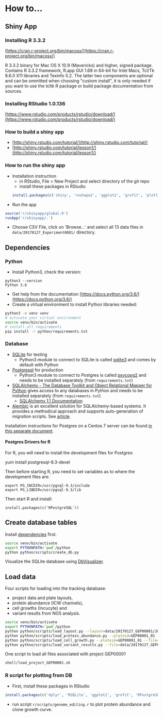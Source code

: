# How to...

## Shiny App

### Installing R 3.3.2
[https://cran.r-project.org/bin/macosx/](https://cran.r-project.org/bin/macosx/)

R 3.3.2 binary for Mac OS X 10.9 (Mavericks) and higher, signed package. Contains R 3.3.2 framework, R.app GUI 1.68 in 64-bit for Intel Macs, Tcl/Tk 8.6.0 X11 libraries and Texinfo 5.2. The latter two components are optional and can be ommitted when choosing "custom install", it is only needed if you want to use the tcltk R package or build package documentation from sources.

### Installing RStudio 1.0.136
[https://www.rstudio.com/products/rstudio/download/](https://www.rstudio.com/products/rstudio/download/)

### How to build a shiny app
- [http://shiny.rstudio.com/tutorial/](http://shiny.rstudio.com/tutorial/)
- [http://shiny.rstudio.com/tutorial/lesson1/](http://shiny.rstudio.com/tutorial/lesson1/)

### How to run the shiny app
- Installation instruction
  - in RStudio, File > New Project and select directory of the git repo
  - install these packages in RStudio
  ```R
  install.packages(c('shiny', 'reshape2', 'ggplot2', 'grofit', 'plotly', 'RPostgreSQL'))
  ```
- Run the app
```R
source('r/shinyapp/global.R')
runApp('r/shinyapp/.')
```
- Choose CSV File, click on 'Browse...' and select all 13 data files in `data/20170127_Experiment0001/` directory.

## Dependencies

### Python
- Install Python3, check the version:
```
python3 --version
Python 3.6
```
- Get help from the documentation [https://docs.python.org/3.6/](https://docs.python.org/3.6/)
- Create a virtual environment to install Python libraries needed:
```bash
python3 -m venv venv
# activate your virtual environment
source venv/bin/activate
# install all requirements
pip install -r python/requirements.txt
```

### Database

- [SQLite](https://sqlite.org/) for testing
  - Python3 module to connect to SQLite is called [sqlite3](https://docs.python.org/3.6/library/sqlite3.html#module-sqlite3) and comes by default with Python
- [Postgresql](https://www.postgresql.org/) for production
  - Python3 module to connect to Postgres is called [psycopg2](http://initd.org/psycopg/) and needs to be installed separately (from `requirements.txt`)
- [SQLAlchemy - The Database Toolkit and Object Relational Mapper for Python](http://www.sqlalchemy.org/) gives access to any databases in Python and needs to be installed separately (from `requirements.txt`)
  - [SQLAlchemy 1.1 Documentation](http://docs.sqlalchemy.org/en/rel_1_1/)
- [Alembic](https://bitbucket.org/zzzeek/alembic) is an excellent solution for SQLAlchemy-based systems. It provides a methodical approach and supports auto-generation of migration scripts. See [article](https://www.compose.com/articles/schema-migrations-with-alembic-python-and-postgresql/).

Installation instructions for Postgres on a Centos 7 server can be found [in this separate document](postgres.md).


#### Postgres Drivers for R

For R, you will need to install the development files for Postgres:

  yum install postgresql-9.3-devel

Then before starting R, you need to set variables as to where the development files are:

```
export PG_INCDIR=/usr/pgsql-9.3/include
export PG_LIBDIR=/usr/pgsql-9.3/lib
```

Then start R and install:

```
install.packages(c('RPostgreSQL'))
```

## Create database tables

Install [dependencies](#dependencies) first.


```bash
source venv/bin/activate
export PYTHONPATH=`pwd`/python
python python/scripts/create_db.py
```

Visualize the SQLite database using [DbVisualizer](http://www.dbvis.com/).

## Load data

Four scripts for loading into the tracking database:
- project data and plate layouts,
- protein abundance (ICW channels),
- cell growths (Incucyte) and
- variant results from NGS analysis.

```bash
source venv/bin/activate
export PYTHONPATH=`pwd`/python
python python/scripts/load_layout.py --layout=data/20170127_GEP00001/20170118_GEP00001.xlsx
python python/scripts/load_protein_abundance.py --plateid=GEP00001_01 --file=data/20170127_GEP00001/GEP00001_01_ICW.csv
python python/scripts/load_cell_growth.py --plateid=GEP00001_01 --file=data/20170127_GEP00001/GEP00001_01_incu.txt
python python/scripts/load_variant_results.py --file=data/20170127_GEP00001/GEP00001_NGS_IndelsResults.csv
```

One script to load all files associated with project GEP00001

```bash
shell/load_project_GEP00001.sh
```

### R script for plotting from DB
- First, install these packages in RStudio
```R
install.packages(c('dplyr', 'RSQLite', 'ggplot2', 'grofit', 'RPostgreSQL'))
```
- run script `r/scripts/genome_editing.r` to plot protein abundance and clone growth curve.
